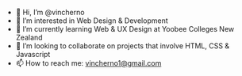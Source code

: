 - 👋 Hi, I’m @vincherno
- 👀 I’m interested in Web Design & Development
- 🌱 I’m currently learning Web & UX Design at Yoobee Colleges New Zealand
- 💞️ I’m looking to collaborate on projects that involve HTML, CSS & Javascript
- 📫 How to reach me: vincherno1@gmail.com

<!---
vincherno/vincherno is a ✨ special ✨ repository because its `README.md` (this file) appears on your GitHub profile.
You can click the Preview link to take a look at your changes.
--->
